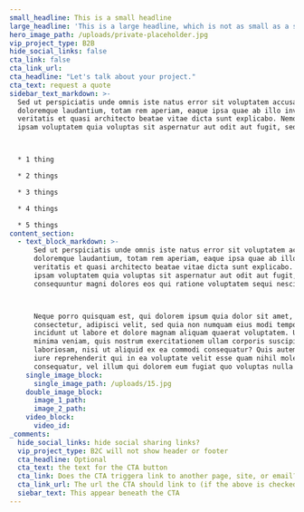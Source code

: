 ```yaml
---
small_headline: This is a small headline
large_headline: 'This is a large headline, which is not as small as a small headline'
hero_image_path: /uploads/private-placeholder.jpg
vip_project_type: B2B
hide_social_links: false
cta_link: false
cta_link_url:
cta_headline: "Let's talk about your project."
cta_text: request a quote
sidebar_text_markdown: >-
  Sed ut perspiciatis unde omnis iste natus error sit voluptatem accusantium
  doloremque laudantium, totam rem aperiam, eaque ipsa quae ab illo inventore
  veritatis et quasi architecto beatae vitae dicta sunt explicabo. Nemo enim
  ipsam voluptatem quia voluptas sit aspernatur aut odit aut fugit, sed quia.



  * 1 thing

  * 2 things

  * 3 things

  * 4 things

  * 5 things
content_section:
  - text_block_markdown: >-
      Sed ut perspiciatis unde omnis iste natus error sit voluptatem accusantium
      doloremque laudantium, totam rem aperiam, eaque ipsa quae ab illo inventore
      veritatis et quasi architecto beatae vitae dicta sunt explicabo. Nemo enim
      ipsam voluptatem quia voluptas sit aspernatur aut odit aut fugit, sed quia
      consequuntur magni dolores eos qui ratione voluptatem sequi nesciunt.



      Neque porro quisquam est, qui dolorem ipsum quia dolor sit amet,
      consectetur, adipisci velit, sed quia non numquam eius modi tempora
      incidunt ut labore et dolore magnam aliquam quaerat voluptatem. Ut enim ad
      minima veniam, quis nostrum exercitationem ullam corporis suscipit
      laboriosam, nisi ut aliquid ex ea commodi consequatur? Quis autem vel eum
      iure reprehenderit qui in ea voluptate velit esse quam nihil molestiae
      consequatur, vel illum qui dolorem eum fugiat quo voluptas nulla pariatur.
    single_image_block:
      single_image_path: /uploads/15.jpg
    double_image_block:
      image_1_path:
      image_2_path:
    video_block:
      video_id:
_comments:
  hide_social_links: hide social sharing links?
  vip_project_type: B2C will not show header or footer
  cta_headline: Optional
  cta_text: the text for the CTA button
  cta_link: Does the CTA triggera link to another page, site, or email? (use 'mailto:email@example.com' for an email address)
  cta_link_url: The url the CTA should link to (if the above is checked)
  siebar_text: This appear beneath the CTA
---
```

